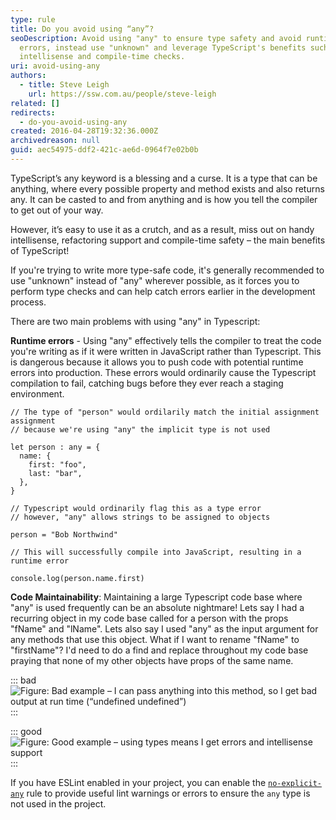 ```yaml
---
type: rule
title: Do you avoid using “any”?
seoDescription: Avoid using "any" to ensure type safety and avoid runtime
  errors, instead use "unknown" and leverage TypeScript's benefits such as
  intellisense and compile-time checks.
uri: avoid-using-any
authors:
  - title: Steve Leigh
    url: https://ssw.com.au/people/steve-leigh
related: []
redirects:
  - do-you-avoid-using-any
created: 2016-04-28T19:32:36.000Z
archivedreason: null
guid: aec54975-ddf2-421c-ae6d-0964f7e02b0b
---
```



TypeScript’s any keyword is a blessing and a curse. It is a type that can be anything, where every possible property and method exists and also returns any. It can be casted to and from anything and is how you tell the compiler to get out of your way.

However, it’s easy to use it as a crutch, and as a result, miss out on handy intellisense, refactoring support and compile-time safety – the main benefits of TypeScript!

<!--endintro-->

If you're trying to write more type-safe code, it's generally recommended to use "unknown" instead of "any" wherever possible, as it forces you to perform type checks and can help catch errors earlier in the development process.

There are two main problems with using "any" in Typescript:

**Runtime errors** - Using "any" effectively tells the compiler to treat the code you're writing as if it were written in JavaScript rather than Typescript. This is dangerous because it allows you to push code with potential runtime errors into production. These errors would ordinarily cause the Typescript compilation to fail, catching bugs before they ever reach a staging environment.

```
// The type of "person" would ordilarily match the initial assignment assignment
// because we're using "any" the implicit type is not used

let person : any = {
  name: {
    first: "foo",
    last: "bar",
  },
}

// Typescript would ordinarily flag this as a type error
// however, "any" allows strings to be assigned to objects

person = "Bob Northwind"

// This will successfully compile into JavaScript, resulting in a runtime error

console.log(person.name.first)

```

**Code Maintainability**: Maintaining a large Typescript code base where "any" is used frequently can be an absolute nightmare! Lets say I had a recurring object in my code base called for a person with the props "fName" and "lName". Lets also say I used "any" as the input argument for any methods that use this object. What if I want to rename "fName" to "firstName"? I'd need to do a find and replace throughout my code base praying that none of my other objects have props of the same name.

::: bad
![Figure: Bad example – I can pass anything into this method, so I get bad output at run time (“undefined undefined”)](any-bad.png)
:::

::: good
![Figure: Good example – using types means I get errors and intellisense support](any-good.png)
:::

If you have ESLint enabled in your project, you can enable the [`no-explicit-any`](https://typescript-eslint.io/rules/no-explicit-any/) rule to provide useful lint warnings or errors to ensure the `any` type is not used in the project.
